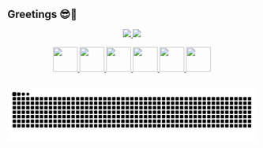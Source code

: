 ## Greetings 😎🤙

<div align="center">
  <a href="https://github.com/anuraghazra/github-readme-stats">
    <img height="180em" src="https://github-readme-stats.vercel.app/api?username=iagotito&theme=dracula&show_icons=true&include_all_commits=true&count_private=true"/>
    <img height="180em" src="https://github-readme-stats.vercel.app/api/top-langs/?username=iagotito&layout=compact&langs_count=10&theme=dracula"/>
  </a>
</div>

<br>

<div align="center">
  <a href="#">
    <img height="50" width="50" src="https://cdn.jsdelivr.net/gh/devicons/devicon/icons/python/python-original.svg" />
    <img height="50" width="50" src="https://cdn.jsdelivr.net/gh/devicons/devicon/icons/bash/bash-original.svg" />
    <img height="50" width="50" src="https://cdn.jsdelivr.net/gh/devicons/devicon/icons/javascript/javascript-original.svg" />
    <img height="50" width="50" src="https://cdn.jsdelivr.net/gh/devicons/devicon/icons/html5/html5-original.svg" />
    <img height="50" width="50" src="https://cdn.jsdelivr.net/gh/devicons/devicon/icons/css3/css3-original.svg" />
    <img height="50" width="50" src="https://cdn.jsdelivr.net/gh/devicons/devicon/icons/go/go-original-wordmark.svg" />
  </a>
</div>

##

![Snake animation](https://github.com/iagotito/iagotito/blob/output/github-contribution-grid-snake.svg)
